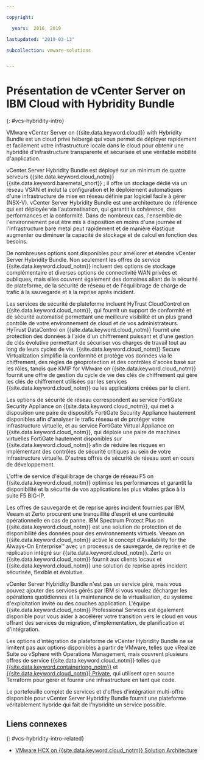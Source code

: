 ```yaml
---

copyright:

  years:  2016, 2019

lastupdated: "2019-03-13"

subcollection: vmware-solutions


---
```

# Présentation de vCenter Server on IBM Cloud with Hybridity Bundle
{: #vcs-hybridity-intro}

VMware vCenter Server on {{site.data.keyword.cloud}} with Hybridity Bundle est un cloud privé hébergé qui vous permet de déployer rapidement et facilement votre infrastructure locale dans le cloud pour obtenir une hybridité d'infrastructure transparente et sécurisée et une véritable mobilité d'application.

vCenter Server Hybridity Bundle est déployé sur un minimum de quatre serveurs {{site.data.keyword.cloud_notm}} {{site.data.keyword.baremetal_short}} ; il offre un stockage dédié via un réseau VSAN et inclut la configuration et le déploiement automatiques d'une infrastructure de mise en réseau définie par logiciel facile à gérer (NSX-V). vCenter Server Hybridity Bundle est une architecture de référence qui est déployée via l'automatisation, qui garantit la cohérence, des performances et la conformité. Dans de nombreux cas, l'ensemble de l'environnement peut être mis à disposition en moins d'une journée et l'infrastructure bare metal peut rapidement et de manière élastique augmenter ou diminuer la capacité de stockage et de calcul en fonction des besoins.

De nombreuses options sont disponibles pour améliorer et étendre vCenter Server Hybridity Bundle. Non seulement les offres de service {{site.data.keyword.cloud_notm}} incluent des options de stockage complémentaire et diverses options de connectivité WAN privées et publiques, mais elles couvrent également des domaines allant de la sécurité de plateforme, de la sécurité de réseau et de l'équilibrage de charge de trafic à la sauvegarde et à la reprise après incident.

Les services de sécurité de plateforme incluent HyTrust CloudControl on {{site.data.keyword.cloud_notm}}, qui fournit un support de conformité et de sécurité automatisé permettant une meilleure visibilité et un plus grand contrôle de votre environnement de cloud et de vos administrateurs. HyTrust DataControl on {{site.data.keyword.cloud_notm}} fournit une protection des données à l'aide d'un chiffrement puissant et d'une gestion de clés évolutive permettant de sécuriser vos charges de travail tout au long de leurs cycles de vie. {{site.data.keyword.cloud_notm}} Secure Virtualization simplifie la conformité et protège vos données via le chiffrement, des règles de géoprotection et des contrôles d'accès basé sur les rôles, tandis que KMIP for VMware on {{site.data.keyword.cloud_notm}} fournit une offre de gestion du cycle de vie des clés de chiffrement qui gère les clés de chiffrement utilisées par les services {{site.data.keyword.cloud_notm}} ou les applications créées par le client.

Les options de sécurité de réseau correspondent au service FortiGate Security Appliance on {{site.data.keyword.cloud_notm}}, qui met à disposition une paire de dispositifs FortiGate Security Appliance hautement disponibles afin d'analyser le trafic réseau et de protéger votre infrastructure virtuelle, et au service FortiGate Virtual Appliance on {{site.data.keyword.cloud_notm}}, qui déploie une paire de machines virtuelles FortiGate hautement disponibles sur {{site.data.keyword.cloud_notm}} afin de réduire les risques en implémentant des contrôles de sécurité critiques au sein de votre infrastructure virtuelle. D'autres offres de sécurité de réseau sont en cours de développement.

L'offre de service d'équilibrage de charge de réseau F5 on {{site.data.keyword.cloud_notm}} optimise les performances et garantit la disponibilité et la sécurité de vos applications les plus vitales grâce à la suite F5 BIG-IP.

Les offres de sauvegarde et de reprise après incident fournies par IBM, Veeam et Zerto procurent une tranquillité d'esprit et une continuité opérationnelle en cas de panne. IBM Spectrum Protect Plus on {{site.data.keyword.cloud_notm}} est une solution de protection et de disponibilité des données pour des environnements virtuels. Veeam on {{site.data.keyword.cloud_notm}} active le concept d'Availability for the Always-On Enterprise™ avec un processus de sauvegarde, de reprise et de réplication intégré sur {{site.data.keyword.cloud_notm}}. Zerto on {{site.data.keyword.cloud_notm}} fournit aux clients locaux et {{site.data.keyword.cloud_notm}} une solution de reprise après incident sécurisée, flexible et évolutive.

vCenter Server Hybridity Bundle n'est pas un service géré, mais vous pouvez ajouter des services gérés par IBM si vous voulez décharger les opérations quotidiennes et la maintenance de la virtualisation, du système d'exploitation invité ou des couches application. L'équipe {{site.data.keyword.cloud_notm}} Professional Services est également disponible pour vous aider à accélérer votre transition vers le cloud en vous offrant des services de migration, d'implémentation, de planification et d'intégration.

Les options d'intégration de plateforme de vCenter Hybridity Bundle ne se limitent pas aux options disponibles à partir de VMware, telles que vRealize Suite ou vSphere with Operations Management, mais couvrent plusieurs offres de service {{site.data.keyword.cloud_notm}} telles que [{{site.data.keyword.containerlong_notm}}](/docs/services/vmwaresolutions/archiref/vcsiks?topic=vmware-solutions-vcsiks-intro) et [{{site.data.keyword.cloud_notm}} Private](/docs/services/vmwaresolutions/archiref/vcsicp?topic=vmware-solutions-vcsicp-intro), qui utilisent open source Terraform pour gérer et fournir une infrastructure en tant que code.

Le portefeuille complet de services et d'offres d'intégration multi-offre disponible pour vCenter Server Hybridity Bundle fournit une plateforme véritablement hybride qui fait de l'hybridité un service possible.

## Liens connexes
{: #vcs-hybridity-intro-related}

* [VMware HCX on {{site.data.keyword.cloud_notm}} Solution Architecture](/docs/services/vmwaresolutions/services?topic=vmware-solutions-hcx-archi-intro#hcx-archi-intro)

